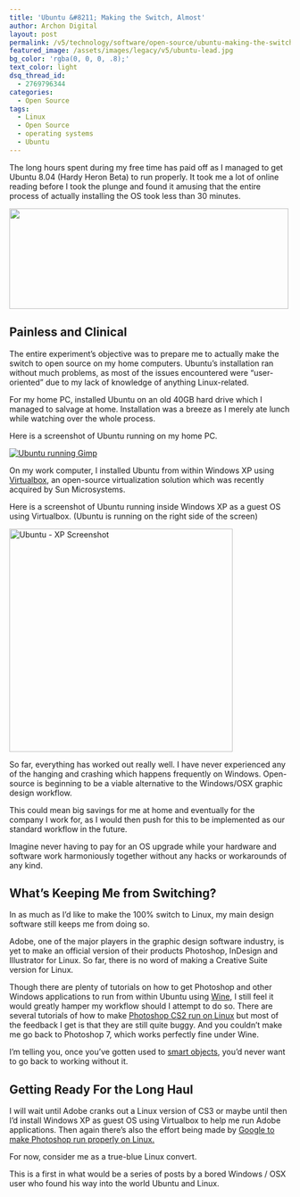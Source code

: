 ```yaml
---
title: 'Ubuntu &#8211; Making the Switch, Almost'
author: Archon Digital
layout: post
permalink: /v5/technology/software/open-source/ubuntu-making-the-switch-almost/
featured_image: /assets/images/legacy/v5/ubuntu-lead.jpg
bg_color: 'rgba(0, 0, 0, .8);'
text_color: light
dsq_thread_id:
  - 2769796344
categories:
  - Open Source
tags:
  - Linux
  - Open Source
  - operating systems
  - Ubuntu
---
```


<p>The long hours spent during my free time has paid off as I managed to get Ubuntu 8.04 (Hardy Heron Beta) to run properly. It took me a lot of online reading before I took the plunge and found it amusing that the entire process of actually installing the OS took less than 30 minutes.</p>
<p><a href="{{ site.baseurl }}/assets/images/legacy/v5/ubuntu-lead.jpg"><img class="alignnone size-full wp-image-201" title="ubuntu-lead" src="{{ site.baseurl }}/assets/images/legacy/v5/ubuntu-lead.jpg" alt="" width="500" height="180" /></a></p>
<h2>Painless and Clinical</h2>
<p>The entire experiment&#8217;s objective was to prepare me to actually make the switch to open source on my home computers. Ubuntu&#8217;s installation ran without much problems, as most of the issues encountered were &#8220;user-oriented&#8221; due to my lack of knowledge of anything Linux-related.<!--more--></p>
<p>For my home PC, installed Ubuntu on an old 40GB hard drive which I managed to salvage at home. Installation was a breeze as I merely ate lunch while watching over the whole process.</p>
<p>Here is a screenshot of Ubuntu running on my home PC.</p>
<p><a title="Ubuntu running Gimp" href="http://www.flickr.com/photos/22375586@N03/2376899864/"><img src="http://farm4.static.flickr.com/3110/2376899864_1b6f1383d4_m.jpg" alt="Ubuntu running Gimp" /></a></p>
<p>On my work computer, I installed Ubuntu from within Windows XP using <a href="http://www.virtualbox.org/" target="_blank">Virtualbox</a>, an open-source virtualization solution which was recently acquired by Sun Microsystems.</p>
<p>Here is a screenshot of Ubuntu running inside Windows XP as a guest OS using Virtualbox. (Ubuntu is running on the right side of the screen)</p>
<p><a title="Ubuntu - XP Screenshot" href="http://www.flickr.com/photos/22375586@N03/2375648051/"><img src="http://farm4.static.flickr.com/3111/2375648051_8c186d61b0.jpg" alt="Ubuntu - XP Screenshot" width="400" /></a></p>
<p>So far, everything has worked out really well. I have never experienced any of the hanging and crashing which happens frequently on Windows. Open-source is beginning to be a viable alternative to the Windows/OSX graphic design workflow.</p>
<p>This could mean big savings for me at home and eventually for the company I work for, as I would then push for this to be implemented as our standard workflow in the future.</p>
<p>Imagine never having to pay for an OS upgrade while your hardware and software work harmoniously together without any hacks or workarounds of any kind.</p>
<h2>What&#8217;s Keeping Me from Switching?</h2>
<p>In as much as I&#8217;d like to make the 100% switch to Linux, my main design software still keeps me from doing so.</p>
<p>Adobe, one of the major players in the graphic design software industry, is yet to make an official version of their products Photoshop, InDesign and Illustrator for Linux. So far, there is no word of making a Creative Suite version for Linux.</p>
<p>Though there are plenty of tutorials on how to get Photoshop and other Windows applications to run from within Ubuntu using <a href="http://www.winehq.org/" target="_blank">Wine</a>, I still feel it would greatly hamper my workflow should I attempt to do so. There are several tutorials of how to make <a href="http://wiki.winehq.org/AdobePhotoshop" target="_blank">Photoshop CS2 run on Linux</a> but most of the feedback I get is that they are still quite buggy. And you couldn&#8217;t make me go back to Photoshop 7, which works perfectly fine under Wine.</p>
<p>I&#8217;m telling you, once you&#8217;ve gotten used to <a href="http://www.adobe.com/products/photoshop/pop_smart.html" target="_blank">smart objects</a>, you&#8217;d never want to go back to working without it.</p>
<h2>Getting Ready For the Long Haul</h2>
<p>I will wait until Adobe cranks out a Linux version of CS3 or maybe until then I&#8217;d install Windows XP as guest OS using Virtualbox to help me run Adobe applications. Then again there&#8217;s also the effort being made by <a href="http://asia.cnet.com/reviews/digitalcameras/0,39001469,62037989,00.htm" target="_blank">Google to make Photoshop run properly on Linux.<br />
</a></p>
<p>For now, consider me as a true-blue Linux convert.</p>
<p><span class="attention">This is a first in what would be a series of posts by a bored Windows / OSX user who found his way into the world Ubuntu and Linux.</span></p>

